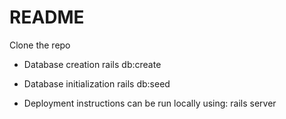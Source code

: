 # README

Clone the repo

* Database creation
rails db:create

* Database initialization
rails db:seed

* Deployment instructions
can be run locally using:
rails server
